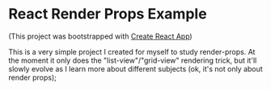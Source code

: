 # React Render Props Example

(This project was bootstrapped with [Create React App](https://github.com/facebook/create-react-app))

This is a very simple project I created for myself to study render-props. At the moment it only does the "list-view"/"grid-view" rendering trick, but it'll slowly evolve as I learn more about different subjects (ok, it's not only about render props);
